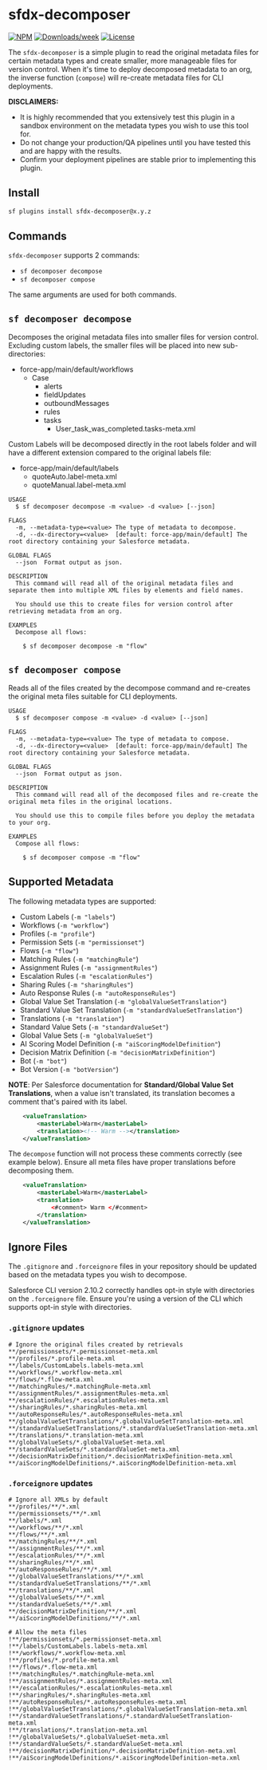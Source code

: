 # sfdx-decomposer

[![NPM](https://img.shields.io/npm/v/sfdx-decomposer.svg?label=sfdx-decomposer)](https://www.npmjs.com/package/sfdx-decomposer) [![Downloads/week](https://img.shields.io/npm/dw/sfdx-decomposer.svg)](https://npmjs.org/package/sfdx-decomposer) [![License](https://img.shields.io/badge/License-BSD%203--Clause-brightgreen.svg)](https://raw.githubusercontent.com/salesforcecli/sfdx-decomposer/main/LICENSE.txt)

The `sfdx-decomposer` is a simple plugin to read the original metadata files for certain metadata types and create smaller, more manageable files for version control. When it's time to deploy decomposed metadata to an org, the inverse function (`compose`) will re-create metadata files for CLI deployments.

**DISCLAIMERS:**

- It is highly recommended that you extensively test this plugin in a sandbox environment on the metadata types you wish to use this tool for.
- Do not change your production/QA pipelines until you have tested this and are happy with the results.
- Confirm your deployment pipelines are stable prior to implementing this plugin.

## Install

```bash
sf plugins install sfdx-decomposer@x.y.z
```

## Commands

`sfdx-decomposer` supports 2 commands:

- `sf decomposer decompose`
- `sf decomposer compose`

The same arguments are used for both commands.

## `sf decomposer decompose`

Decomposes the original metadata files into smaller files for version control. Excluding custom labels, the smaller files will be placed into new sub-directories:

- force-app/main/default/workflows
  - Case
    - alerts
    - fieldUpdates
    - outboundMessages
    - rules
    - tasks
      - User_task_was_completed.tasks-meta.xml

Custom Labels will be decomposed directly in the root labels folder and will have a different extension compared to the original labels file:

- force-app/main/default/labels
  - quoteAuto.label-meta.xml
  - quoteManual.label-meta.xml

```
USAGE
  $ sf decomposer decompose -m <value> -d <value> [--json]

FLAGS
  -m, --metadata-type=<value> The type of metadata to decompose.
  -d, --dx-directory=<value>  [default: force-app/main/default] The root directory containing your Salesforce metadata.

GLOBAL FLAGS
  --json  Format output as json.

DESCRIPTION
  This command will read all of the original metadata files and separate them into multiple XML files by elements and field names.

  You should use this to create files for version control after retrieving metadata from an org.

EXAMPLES
  Decompose all flows:

    $ sf decomposer decompose -m "flow"
```

## `sf decomposer compose`

Reads all of the files created by the decompose command and re-creates the original meta files suitable for CLI deployments.

```
USAGE
  $ sf decomposer compose -m <value> -d <value> [--json]

FLAGS
  -m, --metadata-type=<value> The type of metadata to compose.
  -d, --dx-directory=<value>  [default: force-app/main/default] The root directory containing your Salesforce metadata.

GLOBAL FLAGS
  --json  Format output as json.

DESCRIPTION
  This command will read all of the decomposed files and re-create the original meta files in the original locations.

  You should use this to compile files before you deploy the metadata to your org.

EXAMPLES
  Compose all flows:

    $ sf decomposer compose -m "flow"
```

## Supported Metadata

The following metadata types are supported:

- Custom Labels (`-m "labels"`)
- Workflows (`-m "workflow"`)
- Profiles (`-m "profile"`)
- Permission Sets (`-m "permissionset"`)
- Flows (`-m "flow"`)
- Matching Rules (`-m "matchingRule"`)
- Assignment Rules (`-m "assignmentRules"`)
- Escalation Rules (`-m "escalationRules"`)
- Sharing Rules (`-m "sharingRules"`)
- Auto Response Rules (`-m "autoResponseRules"`)
- Global Value Set Translation (`-m "globalValueSetTranslation"`)
- Standard Value Set Translation (`-m "standardValueSetTranslation"`)
- Translations (`-m "translation"`)
- Standard Value Sets (`-m "standardValueSet"`)
- Global Value Sets (`-m "globalValueSet"`)
- AI Scoring Model Definition (`-m "aiScoringModelDefinition"`)
- Decision Matrix Definition (`-m "decisionMatrixDefinition"`)
- Bot (`-m "bot"`)
- Bot Version (`-m "botVersion"`)

**NOTE**:
Per Salesforce documentation for **Standard/Global Value Set Translations**, when a value isn't translated, its translation becomes a comment that's paired with its label.

```xml
    <valueTranslation>
        <masterLabel>Warm</masterLabel>
        <translation><!-- Warm --></translation>
    </valueTranslation>
```

The `decompose` function will not process these comments correctly (see example below). Ensure all meta files have proper translations before decomposing them.

```xml
    <valueTranslation>
        <masterLabel>Warm</masterLabel>
        <translation>
            <#comment> Warm </#comment>
        </translation>
    </valueTranslation>
```

## Ignore Files

The `.gitignore` and `.forceignore` files in your repository should be updated based on the metadata types you wish to decompose.

Salesforce CLI version 2.10.2 correctly handles opt-in style with directories on the `.forceignore` file. Ensure you're using a version of the CLI which supports opt-in style with directories.

### `.gitignore` updates

```
# Ignore the original files created by retrievals
**/permissionsets/*.permissionset-meta.xml
**/profiles/*.profile-meta.xml
**/labels/CustomLabels.labels-meta.xml
**/workflows/*.workflow-meta.xml
**/flows/*.flow-meta.xml
**/matchingRules/*.matchingRule-meta.xml
**/assignmentRules/*.assignmentRules-meta.xml
**/escalationRules/*.escalationRules-meta.xml
**/sharingRules/*.sharingRules-meta.xml
**/autoResponseRules/*.autoResponseRules-meta.xml
**/globalValueSetTranslations/*.globalValueSetTranslation-meta.xml
**/standardValueSetTranslations/*.standardValueSetTranslation-meta.xml
**/translations/*.translation-meta.xml
**/globalValueSets/*.globalValueSet-meta.xml
**/standardValueSets/*.standardValueSet-meta.xml
**/decisionMatrixDefinition/*.decisionMatrixDefinition-meta.xml
**/aiScoringModelDefinitions/*.aiScoringModelDefinition-meta.xml
```

### `.forceignore` updates

```
# Ignore all XMLs by default
**/profiles/**/*.xml
**/permissionsets/**/*.xml
**/labels/*.xml
**/workflows/**/*.xml
**/flows/**/*.xml
**/matchingRules/**/*.xml
**/assignmentRules/**/*.xml
**/escalationRules/**/*.xml
**/sharingRules/**/*.xml
**/autoResponseRules/**/*.xml
**/globalValueSetTranslations/**/*.xml
**/standardValueSetTranslations/**/*.xml
**/translations/**/*.xml
**/globalValueSets/**/*.xml
**/standardValueSets/**/*.xml
**/decisionMatrixDefinition/**/*.xml
**/aiScoringModelDefinitions/**/*.xml

# Allow the meta files
!**/permissionsets/*.permissionset-meta.xml
!**/labels/CustomLabels.labels-meta.xml
!**/workflows/*.workflow-meta.xml
!**/profiles/*.profile-meta.xml
!**/flows/*.flow-meta.xml
!**/matchingRules/*.matchingRule-meta.xml
!**/assignmentRules/*.assignmentRules-meta.xml
!**/escalationRules/*.escalationRules-meta.xml
!**/sharingRules/*.sharingRules-meta.xml
!**/autoResponseRules/*.autoResponseRules-meta.xml
!**/globalValueSetTranslations/*.globalValueSetTranslation-meta.xml
!**/standardValueSetTranslations/*.standardValueSetTranslation-meta.xml
!**/translations/*.translation-meta.xml
!**/globalValueSets/*.globalValueSet-meta.xml
!**/standardValueSets/*.standardValueSet-meta.xml
!**/decisionMatrixDefinition/*.decisionMatrixDefinition-meta.xml
!**/aiScoringModelDefinitions/*.aiScoringModelDefinition-meta.xml
```
